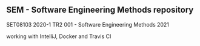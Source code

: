 ## SEM - Software Engineering Methods repository
SET08103 2020-1 TR2 001 - Software Engineering Methods 2021

working with IntelliJ, Docker and Travis CI
